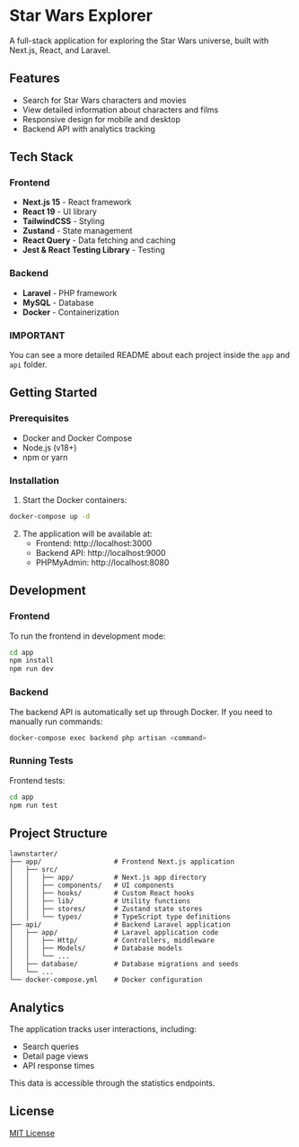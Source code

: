 # Star Wars Explorer

A full-stack application for exploring the Star Wars universe, built with Next.js, React, and Laravel.

## Features

- Search for Star Wars characters and movies
- View detailed information about characters and films
- Responsive design for mobile and desktop
- Backend API with analytics tracking

## Tech Stack

### Frontend
- **Next.js 15** - React framework
- **React 19** - UI library
- **TailwindCSS** - Styling
- **Zustand** - State management
- **React Query** - Data fetching and caching
- **Jest & React Testing Library** - Testing

### Backend
- **Laravel** - PHP framework
- **MySQL** - Database
- **Docker** - Containerization

### IMPORTANT

You can see a more detailed README about each project inside the `app` and `api` folder.

## Getting Started

### Prerequisites
- Docker and Docker Compose
- Node.js (v18+)
- npm or yarn

### Installation

1. Start the Docker containers:
```bash
docker-compose up -d
```

2. The application will be available at:
   - Frontend: http://localhost:3000
   - Backend API: http://localhost:9000
   - PHPMyAdmin: http://localhost:8080

## Development

### Frontend

To run the frontend in development mode:

```bash
cd app
npm install
npm run dev
```

### Backend

The backend API is automatically set up through Docker. If you need to manually run commands:

```bash
docker-compose exec backend php artisan <command>
```

### Running Tests

Frontend tests:
```bash
cd app
npm run test
```

## Project Structure

```
lawnstarter/
├── app/                  # Frontend Next.js application
│   ├── src/
│   │   ├── app/          # Next.js app directory
│   │   ├── components/   # UI components
│   │   ├── hooks/        # Custom React hooks
│   │   ├── lib/          # Utility functions
│   │   ├── stores/       # Zustand state stores
│   │   └── types/        # TypeScript type definitions
├── api/                  # Backend Laravel application
│   ├── app/              # Laravel application code
│   │   ├── Http/         # Controllers, middleware
│   │   ├── Models/       # Database models
│   │   └── ...
│   ├── database/         # Database migrations and seeds
│   └── ...
└── docker-compose.yml    # Docker configuration
```

## Analytics

The application tracks user interactions, including:
- Search queries
- Detail page views
- API response times

This data is accessible through the statistics endpoints.

## License

[MIT License](LICENSE)
